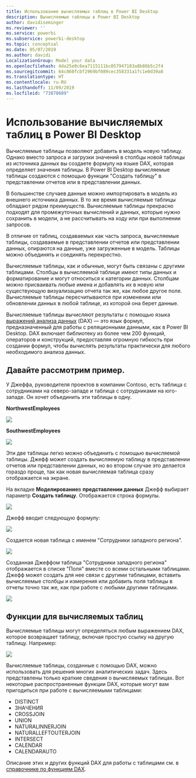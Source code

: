 ```yaml
---
title: Использование вычисляемых таблиц в Power BI Desktop
description: Вычисляемые таблицы в Power BI Desktop
author: davidiseminger
ms.reviewer: ''
ms.service: powerbi
ms.subservice: powerbi-desktop
ms.topic: conceptual
ms.date: 05/07/2019
ms.author: davidi
LocalizationGroup: Model your data
ms.openlocfilehash: 4da25e0c6ea7115111bc057947183a8b86b5c2f4
ms.sourcegitcommit: 64c860fcbf2969bf089cec358331a1fc1e0d39a8
ms.translationtype: HT
ms.contentlocale: ru-RU
ms.lasthandoff: 11/09/2019
ms.locfileid: "73878689"
---
```

# <a name="using-calculated-tables-in-power-bi-desktop"></a>Использование вычисляемых таблиц в Power BI Desktop
Вычисляемые таблицы позволяют добавить в модель новую таблицу. Однако вместо запроса и загрузки значений в столбцы новой таблицы из источника данных вы создаете формулу на языке DAX, которая определяет значения таблицы. В Power BI Desktop вычисляемые таблицы создаются с помощью функции "Создать таблицу" в представлении отчетов или в представлении данных.

В большинстве случаев данные можно импортировать в модель из внешнего источника данных. В то же время вычисляемые таблицы обладают рядом преимуществ. Вычисляемые таблицы прекрасно подходят для промежуточных вычислений и данных, которые нужно сохранить в модели, а не рассчитывать на ходу или при выполнении запросов.

В отличие от таблиц, создаваемых как часть запроса, вычисляемые таблицы, создаваемые в представлении отчетов или представлении данных, опираются на данные, уже загруженные в модель. Таблицы можно объединять и соединять перекрестно.

Вычисляемые таблицы, как и обычные, могут быть связаны с другими таблицами. Столбцы в вычисляемой таблице имеют типы данных и форматирование и могут относиться к категории данных. Столбцам можно присваивать любые имена и добавлять их в новую или существующую визуализацию отчета так же, как любое другое поле. Вычисляемые таблицы пересчитываются при изменении или обновлении данных в любой таблице, из которой она берет данные.

Вычисляемые таблицы вычисляют результаты с помощью языка [выражений анализа данных](https://msdn.microsoft.com/library/gg413422.aspx) (DAX) — это язык формул, предназначенный для работы с реляционными данными, как в Power BI Desktop. DAX включает библиотеку из более чем 200 функций, операторов и конструкций, предоставляя огромную гибкость при создании формул, чтобы вычислять результаты практически для любого необходимого анализа данных.

## <a name="lets-look-at-an-example"></a>Давайте рассмотрим пример.
У Джеффа, руководителя проектов в компании Contoso, есть таблица с сотрудниками на северо-западе и таблица с сотрудниками на юго-западе. Он хочет объединить эти таблицы в одну.

**NorthwestEmployees**

 ![](media/desktop-calculated-tables/calctables_nwempl.png)

**SouthwestEmployees**

 ![](media/desktop-calculated-tables/calctables_swempl.png)

Эти две таблицы легко можно объединить с помощью вычисляемой таблицы. Джефф может создать вычисляемую таблицу в представлении отчетов или представлении данных, но во втором случае это делается гораздо проще, так как новая вычисляемая таблица сразу отображается на экране.

На вкладке **Моделирование**в **представлении данных** Джефф выбирает параметр **Создать таблицу**. Отображается строка формулы.

 ![](media/desktop-calculated-tables/calctables_formulabarempty.png)

Джефф вводит следующую формулу:

 ![](media/desktop-calculated-tables/calctables_formulabarformula.png)

Создается новая таблица с именем "Сотрудники западного региона".

 ![](media/desktop-calculated-tables/calctables_westregionempl.png)

Созданная Джеффом таблица "Сотрудники западного региона" отображается в списке "Поля" вместе со всеми остальными таблицами. Джефф может создать для нее связи с другими таблицами, вставить вычисляемые столбцы и измерения или добавить поля таблицы в отчеты точно так же, как при работе с любыми другими таблицами.

 ![](media/desktop-calculated-tables/calctables_fieldlist.png)

## <a name="functions-for-calculated-tables"></a>Функции для вычисляемых таблиц
Вычисляемые таблицы могут определяться любым выражением DAX, которое возвращает таблицу, включая простую ссылку на другую таблицу. Например:

 ![](media/desktop-calculated-tables/calctables_formulabarsimpleformula.png)

Вычисляемые таблицы, созданные с помощью DAX, можно использовать для решения многих аналитических задач. Здесь представлены только краткие сведения о вычисляемых таблицах. Вот некоторые распространенные функции DAX, которые могут вам пригодиться при работе с вычисляемыми таблицами:

* DISTINCT
* ЗНАЧЕНИЯ
* CROSSJOIN
* UNION
* NATURALINNERJOIN
* NATURALLEFTOUTERJOIN
* INTERSECT
* CALENDAR
* CALENDARAUTO

Описание этих и других функций DAX для работы с таблицами см. в [справочнике по функциям DAX](https://msdn.microsoft.com/ee634396.aspx).

